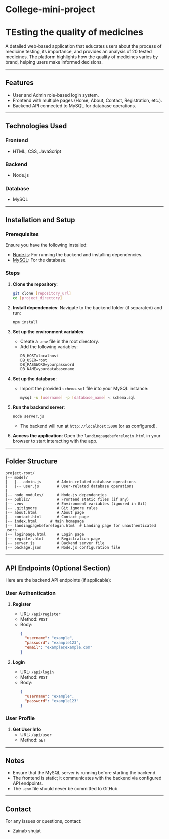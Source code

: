 # College-mini-project
# TEsting the quality of medicines 

A detailed web-based application that educates users about the process of medicine testing, its importance, and provides an analysis of 20 tested medicines. The platform highlights how the quality of medicines varies by brand, helping users make informed decisions.

---

## Features

- User and Admin role-based login system.
- Frontend with multiple pages (Home, About, Contact, Registration, etc.).
- Backend API connected to MySQL for database operations.

---

## Technologies Used

### Frontend

- HTML, CSS, JavaScript

### Backend

- Node.js

### Database

- MySQL

---

## Installation and Setup

### Prerequisites

Ensure you have the following installed:

- [Node.js](https://nodejs.org/): For running the backend and installing dependencies.
- [MySQL](https://www.mysql.com/): For the database.

### Steps

1. **Clone the repository**:

   ```bash
   git clone [repository_url]
   cd [project_directory]
   ```

2. **Install dependencies**:
   Navigate to the backend folder (if separated) and run:

   ```bash
   npm install
   ```

3. **Set up the environment variables**:

   - Create a `.env` file in the root directory.
   - Add the following variables:
     ```env
     DB_HOST=localhost
     DB_USER=root
     DB_PASSWORD=yourpassword
     DB_NAME=yourdatabasename
     ```

4. **Set up the database**:

   - Import the provided `schema.sql` file into your MySQL instance:
     ```bash
     mysql -u [username] -p [database_name] < schema.sql
     ```

5. **Run the backend server**:

   ```bash
   node server.js
   ```

   - The backend will run at `http://localhost:5000` (or as configured).

6. **Access the application**:
   Open the `landingpagebeforelogin.html` in your browser to start interacting with the app.

---

## Folder Structure

```
project-root/
|-- model/
|   |-- admin.js       # Admin-related database operations
|   |-- user.js        # User-related database operations
|
|-- node_modules/      # Node.js dependencies
|-- public/            # Frontend static files (if any)
|-- .env               # Environment variables (ignored in Git)
|-- .gitignore         # Git ignore rules
|-- about.html         # About page
|-- contact.html       # Contact page
|-- index.html      # Main homepage
|-- landingpagebeforelogin.html  # Landing page for unauthenticated users
|-- loginpage.html     # Login page
|-- register.html      # Registration page
|-- server.js          # Backend server file
|-- package.json       # Node.js configuration file
```

---

## API Endpoints (Optional Section)

Here are the backend API endpoints (if applicable):

### User Authentication

1. **Register**

   - URL: `/api/register`
   - Method: `POST`
   - Body:
     ```json
     {
       "username": "example",
       "password": "example123",
       "email": "example@example.com"
     }
     ```

2. **Login**

   - URL: `/api/login`
   - Method: `POST`
   - Body:
     ```json
     {
       "username": "example",
       "password": "example123"
     }
     ```

### User Profile

1. **Get User Info**
   - URL: `/api/user`
   - Method: `GET`

---

## Notes

- Ensure that the MySQL server is running before starting the backend.
- The frontend is static; it communicates with the backend via configured API endpoints.
- The `.env` file should never be committed to GitHub.

---

## Contact

For any issues or questions, contact:

- Zainab shujat

